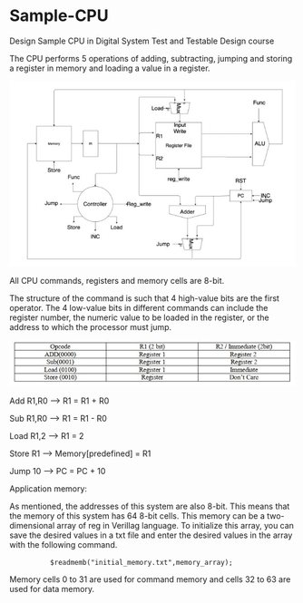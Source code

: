 # Sample-CPU
Design Sample CPU in Digital System Test and Testable Design course

The CPU performs 5 operations of adding, subtracting, jumping and storing a register in memory and loading a value in a register.

<img src="Images/Image-1.jpg">

All CPU commands, registers and memory cells are 8-bit.

The structure of the command is such that 4 high-value bits are the first operator. The 4 low-value bits in different commands can include the register number, the numeric value to be loaded in the register, or the address to which the processor must jump.

<img src="Images/Images-2.jpg">

Add R1,R0 --> R1 = R1 + R0 

Sub R1,R0 --> R1 = R1 - R0

Load R1,2 --> R1 = 2

Store R1  --> Memory[predefined] = R1

Jump 10  --> PC = PC + 10


Application memory:

As mentioned, the addresses of this system are also 8-bit. This means that the memory of this system has 64 8-bit cells. This memory can be a two-dimensional array of reg in Verillag language. To initialize this array, you can save the desired values ​​in a txt file and enter the desired values ​​in the array with the following command.

              $readmemb("initial_memory.txt",memory_array);
        
Memory cells 0 to 31 are used for command memory and cells 32 to 63 are used for data memory.


